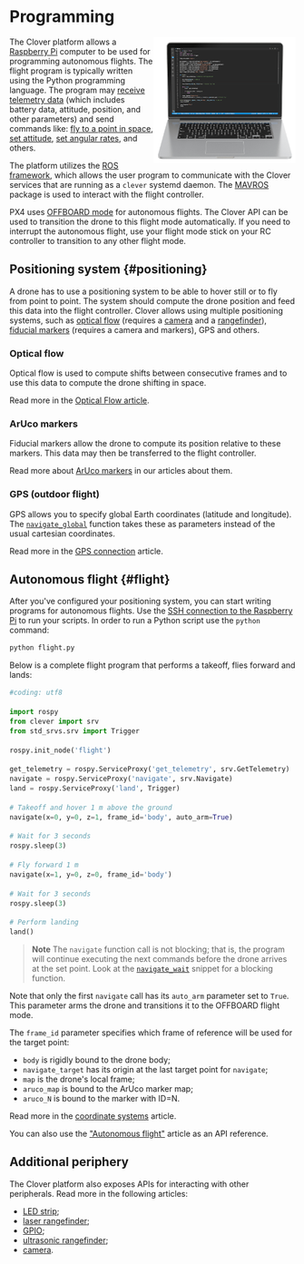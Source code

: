 # Programming

<img src="../assets/programming.png" width="250" align="right">

The Clover platform allows a [Raspberry Pi](raspberry.md) computer to be used for programming autonomous flights. The flight program is typically written using the Python programming language. The program may [receive telemetry data](simple_offboard.md#get_telemetry) (which includes battery data, attitude, position, and other parameters) and send commands like: [fly to a point in space](simple_offboard.md#navigate), [set attitude](simple_offboard.md#set_attitude), [set angular rates](simple_offboard.md#set_rates), and others.

The platform utilizes the [ROS framework](ros.md), which allows the user program to communicate with the Clover services that are running as a `clever` systemd daemon. The [MAVROS](mavros.md) package is used to interact with the flight controller.

PX4 uses [OFFBOARD mode](modes.md#auto) for autonomous flights. The Clover API can be used to transition the drone to this flight mode automatically. If you need to interrupt the autonomous flight, use your flight mode stick on your RC controller to transition to any other flight mode.

## Positioning system {#positioning}

A drone has to use a positioning system to be able to hover still or to fly from point to point. The system should compute the drone position and feed this data into the flight controller. Clover allows using multiple positioning systems, such as [optical flow](optical_flow.md) (requires a [camera](camera.md) and a [rangefinder](laser.md)), [fiducial markers](aruco.md) (requires a camera and markers), GPS and others.

### Optical flow

Optical flow is used to compute shifts between consecutive frames and to use this data to compute the drone shifting in space.

Read more in the [Optical Flow article](optical_flow.md).

### ArUco markers

Fiducial markers allow the drone to compute its position relative to these markers. This data may then be transferred to the flight controller.

Read more about [ArUco markers](aruco.md) in our articles about them.

### GPS (outdoor flight)

GPS allows you to specify global Earth coordinates (latitude and longitude). The [`navigate_global`](simple_offboard.md#navigate_global) function takes these as parameters instead of the usual cartesian coordinates.

Read more in the [GPS connection](gps.md) article.

## Autonomous flight {#flight}

After you've configured your positioning system, you can start writing programs for autonomous flights. Use the [SSH connection to the Raspberry Pi](ssh.md) to run your scripts. In order to run a Python script use the `python` command:

```bash
python flight.py
```

Below is a complete flight program that performs a takeoff, flies forward and lands:

```python
#coding: utf8

import rospy
from clever import srv
from std_srvs.srv import Trigger

rospy.init_node('flight')

get_telemetry = rospy.ServiceProxy('get_telemetry', srv.GetTelemetry)
navigate = rospy.ServiceProxy('navigate', srv.Navigate)
land = rospy.ServiceProxy('land', Trigger)

# Takeoff and hover 1 m above the ground
navigate(x=0, y=0, z=1, frame_id='body', auto_arm=True)

# Wait for 3 seconds
rospy.sleep(3)

# Fly forward 1 m
navigate(x=1, y=0, z=0, frame_id='body')

# Wait for 3 seconds
rospy.sleep(3)

# Perform landing
land()
```

> **Note** The `navigate` function call is not blocking; that is, the program will continue executing the next commands before the drone arrives at the set point. Look at the [`navigate_wait`](snippets.md#block-nav) snippet for a blocking function.

Note that only the first `navigate` call has its `auto_arm` parameter set to `True`. This parameter arms the drone and transitions it to the OFFBOARD flight mode.

The `frame_id` parameter specifies which frame of reference will be used for the target point:

* `body` is rigidly bound to the drone body;
* `navigate_target` has its origin at the last target point for `navigate`;
* `map` is the drone's local frame;
* `aruco_map` is bound to the ArUco marker map;
* `aruco_N` is bound to the marker with ID=N.

Read more in the [coordinate systems](frames.md) article.

You can also use the ["Autonomous flight"](simple_offboard.md) article as an API reference.

## Additional periphery

The Clover platform also exposes APIs for interacting with other peripherals. Read more in the following articles:

* [LED strip](leds.md);
* [laser rangefinder](laser.md);
* [GPIO](gpio.md);
* [ultrasonic rangefinder](sonar.md);
* [camera](camera.md).
